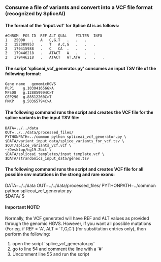 ### Consume a file of variants and convert into a VCF file format (recognized by SpliceAI)

#### The format of the 'input.vcf' for Splice AI is as follows:

	#CHROM	POS	ID	REF	ALT	QUAL	FILTER	INFO
	1	25000	.	A	C,G,T	.	.	.
	2	152389953	.	T	A,C,G	.	.	.
	2	179415988	.	C	CA	.	.	.
	2	179446218	.	ATACT	A	.	.	.
	2	179446218	.	ATACT	AT,ATA	.	.	.

#### The script 'spliceai_vcf_generator.py' consumes an input TSV file of the following format:

	Gene name	genomicHGVS
	PLP1	g.103041656G>A
	MFSD8	g.128859994C>T
	CEP290	g.88512260C>T
	PNKP	g.50365794C>A 

#### The following command runs the script and creates the VCF file for the splice variants in the input TSV file:

	DATA=../../data
	OUT=../../data/processed_files/
	PYTHONPATH=../common python spliceai_vcf_generator.py \
	$DATA/variant_input_data/splice_variants_for_vcf.tsv \
	$OUT/splice_variants_vcf.vcf \
	~/Desktop/hg19.2bit \
	$DATA/spliceai_templates/input_template.vcf \
	$DATA/strandomics_input_data/genes.tsv

#### The following command runs the script and creates VCF file for all possible snv mutations in the strong and rare exons:

DATA=../../data
OUT=../../data/processed_files/
PYTHONPATH=../common python spliceai_vcf_generator.py \
$DATA/
$

#### Important NOTE:
Normally, the VCF generated will have REF and ALT values as provided through the genomic HGVS.
However, if you want all possible mutations (For eg. if REF = 'A', ALT = 'T,G,C') (for substitution entries only), then perform the following:
1. open the script 'splice_vcf_generator.py'
2. go to line 54 and comment the line with a '#'
3. Uncomment line 55 and run the script